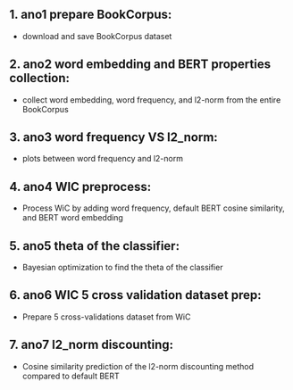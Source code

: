 ## 1. ano1 prepare BookCorpus: 
- download and save BookCorpus dataset

## 2. ano2 word embedding and BERT properties collection: 
- collect word embedding, word frequency, and l2-norm from the entire BookCorpus
 
## 3. ano3 word frequency VS l2_norm: 
- plots between word frequency and l2-norm

## 4. ano4 WIC preprocess:
- Process WiC by adding word frequency, default BERT cosine similarity, and BERT word embedding

## 5. ano5 theta of the classifier:
- Bayesian optimization to find the theta of the classifier

## 6. ano6 WIC 5 cross validation dataset prep:
- Prepare 5 cross-validations dataset from WiC

## 7. ano7 l2_norm discounting:
- Cosine similarity prediction of the l2-norm discounting method compared to default BERT
